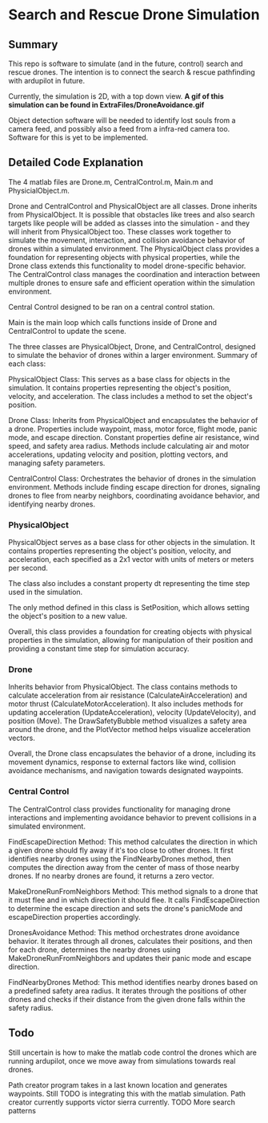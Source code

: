 # Search and Rescue Drone Simulation
## Summary

This repo is software to simulate (and in the future, control) search and rescue drones. The intention is to connect the search & rescue pathfinding with ardupilot in future.

Currently, the simulation is 2D, with a top down view. **A gif of this simulation can be found in ExtraFiles/DroneAvoidance.gif**

Object detection software will be needed to identify lost souls from a camera feed, and possibly also a feed from a infra-red camera too. Software for this is yet to be implemented.

## Detailed Code Explanation
The 4 matlab files are Drone.m, CentralControl.m, Main.m and PhysicialObject.m.

Drone and CentralControl and PhysicalObject are all classes. Drone inherits from PhysicalObject. It is possible that obstacles like trees and also search targets like people will be added as classes into the simulation - and they will inherit from PhysicalObject too. These classes work together to simulate the movement, interaction, and collision avoidance behavior of drones within a simulated environment. The PhysicalObject class provides a foundation for representing objects with physical properties, while the Drone class extends this functionality to model drone-specific behavior. The CentralControl class manages the coordination and interaction between multiple drones to ensure safe and efficient operation within the simulation environment.

Central Control designed to be ran on a central control station.

Main is the main loop which calls functions inside of Drone and CentralControl to update the scene.

The three classes are PhysicalObject, Drone, and CentralControl, designed to simulate the behavior of drones within a larger environment. Summary of each class:

PhysicalObject Class:
    This serves as a base class for objects in the simulation.
    It contains properties representing the object's position, velocity, and acceleration.
    The class includes a method to set the object's position.

Drone Class:
    Inherits from PhysicalObject and encapsulates the behavior of a drone.
    Properties include waypoint, mass, motor force, flight mode, panic mode, and escape direction.
    Constant properties define air resistance, wind speed, and safety area radius.
    Methods include calculating air and motor accelerations, updating velocity and position, plotting vectors, and managing safety parameters.

CentralControl Class:
    Orchestrates the behavior of drones in the simulation environment.
    Methods include finding escape direction for drones, signaling drones to flee from nearby neighbors, coordinating avoidance behavior, and identifying nearby drones.

### PhysicalObject

PhysicalObject serves as a base class for other objects in the simulation. It contains properties representing the object's position, velocity, and acceleration, each specified as a 2x1 vector with units of meters or meters per second.

The class also includes a constant property dt representing the time step used in the simulation.

The only method defined in this class is SetPosition, which allows setting the object's position to a new value.

Overall, this class provides a foundation for creating objects with physical properties in the simulation, allowing for manipulation of their position and providing a constant time step for simulation accuracy.

### Drone

Inherits behavior from PhysicalObject. The class contains methods to calculate acceleration from air resistance (CalculateAirAcceleration) and motor thrust (CalculateMotorAcceleration). It also includes methods for updating acceleration (UpdateAcceleration), velocity (UpdateVelocity), and position (Move). The DrawSafetyBubble method visualizes a safety area around the drone, and the PlotVector method helps visualize acceleration vectors.

Overall, the Drone class encapsulates the behavior of a drone, including its movement dynamics, response to external factors like wind, collision avoidance mechanisms, and navigation towards designated waypoints.

### Central Control

The CentralControl class provides functionality for managing drone interactions and implementing avoidance behavior to prevent collisions in a simulated environment.

FindEscapeDirection Method: This method calculates the direction in which a given drone should fly away if it's too close to other drones. It first identifies nearby drones using the FindNearbyDrones method, then computes the direction away from the center of mass of those nearby drones. If no nearby drones are found, it returns a zero vector.

MakeDroneRunFromNeighbors Method: This method signals to a drone that it must flee and in which direction it should flee. It calls FindEscapeDirection to determine the escape direction and sets the drone's panicMode and escapeDirection properties accordingly.

DronesAvoidance Method: This method orchestrates drone avoidance behavior. It iterates through all drones, calculates their positions, and then for each drone, determines the nearby drones using MakeDroneRunFromNeighbors and updates their panic mode and escape direction.

FindNearbyDrones Method: This method identifies nearby drones based on a predefined safety area radius. It iterates through the positions of other drones and checks if their distance from the given drone falls within the safety radius.

## Todo

Still uncertain is how to make the matlab code control the drones which are running ardupilot, once we move away from simulations towards real drones.

Path creator program takes in a last known location and generates waypoints. Still TODO is integrating this with the matlab simulation.
Path creator currently supports victor sierra currently. TODO More search patterns
